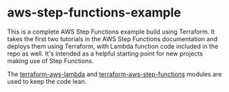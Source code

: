 # aws-step-functions-example

This is a complete AWS Step Functions example build using Terraform. It takes the first two tutorials in the AWS Step Functions documentation and deploys them using Terraform, with Lambda function code included in the repo as well. It's intended as a helpful starting point for new projects making use of Step Functions.

The [terraform-aws-lambda](https://github.com/terraform-aws-modules/terraform-aws-lambda) and [terraform-aws-step-functions](https://github.com/terraform-aws-modules/terraform-aws-step-functions) modules are used to keep the code lean.
